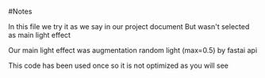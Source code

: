 #Notes

In this file we try it as we say in our project document
But wasn't selected as main light effect 

Our main light effect was augmentation random light (max=0.5) by fastai api

This code has been used once so it is not optimized as you will see
